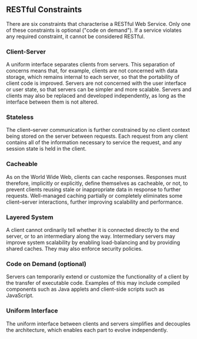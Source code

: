 ## RESTful Constraints

There are six constraints that characterise a RESTful Web Service. Only one of these constraints is optional ("code on
demand").  If a service violates any required constraint, it cannot be considered RESTful.

### Client-Server

A uniform interface separates clients from servers. This separation of concerns means that, for example, clients
are not concerned with data storage, which remains internal to each server, so that the portability of client code
is improved. Servers are not concerned with the user interface or user state, so that servers can be simpler and more
scalable. Servers and clients may also be replaced and developed independently, as long as the interface between
them is not altered.

### Stateless

The client–server communication is further constrained by no client context being stored on the server between
requests. Each request from any client contains all of the information necessary to service the request, and any
session state is held in the client.

### Cacheable

As on the World Wide Web, clients can cache responses. Responses must therefore, implicitly or explicitly, define
themselves as cacheable, or not, to prevent clients reusing stale or inappropriate data in response to further requests.
Well-managed caching partially or completely eliminates some client–server interactions, further improving scalability
and performance.

### Layered System

A client cannot ordinarily tell whether it is connected directly to the end server, or to an intermediary along
the way. Intermediary servers may improve system scalability by enabling load-balancing and by providing shared
caches. They may also enforce security policies.

### Code on Demand (optional)

Servers can temporarily extend or customize the functionality of a client by the transfer of executable code.
Examples of this may include compiled components such as Java applets and client-side scripts such as JavaScript.

### Uniform Interface

The uniform interface between clients and servers simplifies and decouples the architecture,
which enables each part to evolve independently.
